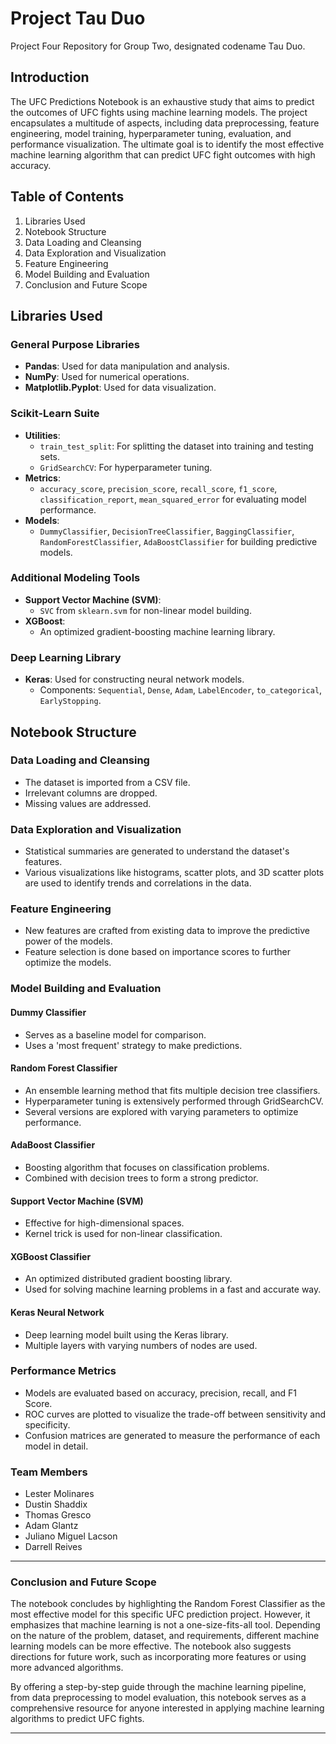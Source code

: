 # Project Tau Duo
Project Four Repository for Group Two, designated codename Tau Duo.

## Introduction

The UFC Predictions Notebook is an exhaustive study that aims to predict the outcomes of UFC fights using machine learning models. The project encapsulates a multitude of aspects, including data preprocessing, feature engineering, model training, hyperparameter tuning, evaluation, and performance visualization. The ultimate goal is to identify the most effective machine learning algorithm that can predict UFC fight outcomes with high accuracy.

## Table of Contents

1. Libraries Used
2. Notebook Structure
3. Data Loading and Cleansing
4. Data Exploration and Visualization
5. Feature Engineering
6. Model Building and Evaluation
7. Conclusion and Future Scope

## Libraries Used

### General Purpose Libraries
- **Pandas**: Used for data manipulation and analysis.
- **NumPy**: Used for numerical operations.
- **Matplotlib.Pyplot**: Used for data visualization.

### Scikit-Learn Suite
- **Utilities**: 
  - `train_test_split`: For splitting the dataset into training and testing sets.
  - `GridSearchCV`: For hyperparameter tuning.
- **Metrics**: 
  - `accuracy_score`, `precision_score`, `recall_score`, `f1_score`, `classification_report`, `mean_squared_error` for evaluating model performance.
- **Models**: 
  - `DummyClassifier`, `DecisionTreeClassifier`, `BaggingClassifier`, `RandomForestClassifier`, `AdaBoostClassifier` for building predictive models.

### Additional Modeling Tools
- **Support Vector Machine (SVM)**: 
  - `SVC` from `sklearn.svm` for non-linear model building.
- **XGBoost**: 
  - An optimized gradient-boosting machine learning library.

### Deep Learning Library
- **Keras**: Used for constructing neural network models.
  - Components: `Sequential`, `Dense`, `Adam`, `LabelEncoder`, `to_categorical`, `EarlyStopping`.

## Notebook Structure

### Data Loading and Cleansing
- The dataset is imported from a CSV file.
- Irrelevant columns are dropped.
- Missing values are addressed.

### Data Exploration and Visualization
- Statistical summaries are generated to understand the dataset's features.
- Various visualizations like histograms, scatter plots, and 3D scatter plots are used to identify trends and correlations in the data.

### Feature Engineering
- New features are crafted from existing data to improve the predictive power of the models.
- Feature selection is done based on importance scores to further optimize the models.

### Model Building and Evaluation

#### Dummy Classifier
- Serves as a baseline model for comparison.
- Uses a 'most frequent' strategy to make predictions.

#### Random Forest Classifier
- An ensemble learning method that fits multiple decision tree classifiers.
- Hyperparameter tuning is extensively performed through GridSearchCV.
- Several versions are explored with varying parameters to optimize performance.

#### AdaBoost Classifier
- Boosting algorithm that focuses on classification problems.
- Combined with decision trees to form a strong predictor.

#### Support Vector Machine (SVM)
- Effective for high-dimensional spaces.
- Kernel trick is used for non-linear classification.

#### XGBoost Classifier
- An optimized distributed gradient boosting library.
- Used for solving machine learning problems in a fast and accurate way.

#### Keras Neural Network
- Deep learning model built using the Keras library.
- Multiple layers with varying numbers of nodes are used.

### Performance Metrics
- Models are evaluated based on accuracy, precision, recall, and F1 Score.
- ROC curves are plotted to visualize the trade-off between sensitivity and specificity.
- Confusion matrices are generated to measure the performance of each model in detail.

### Team Members

- Lester Molinares
- Dustin Shaddix
- Thomas Gresco
- Adam Glantz
- Juliano Miguel Lacson
- Darrell Reives

---

### Conclusion and Future Scope

The notebook concludes by highlighting the Random Forest Classifier as the most effective model for this specific UFC prediction project. However, it emphasizes that machine learning is not a one-size-fits-all tool. Depending on the nature of the problem, dataset, and requirements, different machine learning models can be more effective. The notebook also suggests directions for future work, such as incorporating more features or using more advanced algorithms.

By offering a step-by-step guide through the machine learning pipeline, from data preprocessing to model evaluation, this notebook serves as a comprehensive resource for anyone interested in applying machine learning algorithms to predict UFC fights.

---

